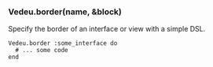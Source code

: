 ### Vedeu.border(name, &block)

Specify the border of an interface or view with a simple DSL.

    Vedeu.border :some_interface do
      # ... some code
    end
